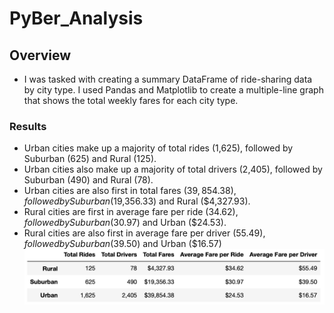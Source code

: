 # PyBer_Analysis
## Overview
* I was tasked with creating a summary DataFrame of ride-sharing data by city type. I used Pandas and Matplotlib to create a multiple-line graph that shows the total weekly fares for each city type.
### Results
* Urban cities make up a majority of total rides (1,625), followed by Suburban (625) and Rural (125).
* Urban cities also make up a majority of total drivers (2,405), followed by Suburban (490) and Rural (78).
* Urban cities are also first in total fares ($39,854.38), followed by Suburban ($19,356.33) and Rural ($4,327.93).
* Rural cities are first in average fare per ride ($34.62), followed by Suburban ($30.97) and Urban ($24.53).
* Rural cities are also first in average fare per driver ($55.49), followed by Suburban ($39.50) and Urban ($16.57)
![Pyber Summary](https://github.com/copo6953/PyBer_Analysis/blob/main/analysis/Pyber_Summary_Df.png)
